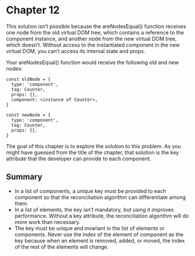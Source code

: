 # Chapter 12

This solution isn’t possible because the areNodesEqual() function receives one node from the old virtual DOM tree, which contains a reference to the component instance, and another node from the new virtual DOM tree, which doesn’t. Without access to the instantiated component in the new virtual DOM, you can’t access its internal state and props.

Your areNodesEqual() function would receive the following old and new nodes:

```
const oldNode = {
  type: 'component',
  tag: Counter,
  props: {},
  component: <instance of Counter>,
}

const newNode = {
  type: 'component',
  tag: Counter,
  props: {},
}
```

The goal of this chapter is to explore the solution to this problem. As you might have guessed from the title of the chapter, that solution is the key attribute that the developer can provide to each component.

## Summary

- In a list of components, a unique key must be provided to each component so that the reconciliation algorithm can differentiate among them.
- In a list of elements, the key isn’t mandatory, but using it improves performance. Without a key attribute, the reconciliation algorithm will do more work than necessary.
- The key must be unique and invariant in the list of elements or components.
Never use the index of the element of component as the key because when an element is removed, added, or moved, the index of the rest of the elements will change.
